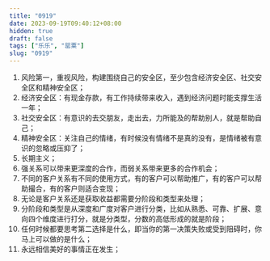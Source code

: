 ```yaml
---
title: "0919"
date: 2023-09-19T09:40:12+08:00
hidden: true
draft: false
tags: ["乐乐", "罂粟"]
slug: "0919"
---
```


1. 风险第一，重视风险，构建围绕自己的安全区，至少包含经济安全区、社交安全区和精神安全区；
2. 经济安全区：有现金存款，有工作持续带来收入，遇到经济问题时能支撑生活一年；
3. 社交安全区：有意识的去交朋友，走出去，力所能及的帮助别人，就是帮助自己；
4. 精神安全区：关注自己的情绪，有时候没有情绪不是真的没有，是情绪被有意识的忽略或压抑了；
5. 长期主义；
6. 强关系可以带来更深度的合作，而弱关系带来更多的合作机会；
7. 不同的客户关系有不同的使用方式，有的客户可以帮助推广，有的客户可以帮助撮合，有的客户则适合变现；
8. 无论是客户关系还是获取收益都需要分阶段和类型来处理；
9. 分阶段和类型是从深度和广度对客户进行分类，比如从熟悉、可靠、扩展、意向四个维度进行打分，就是分类型，分数的高低形成的就是阶段；
10. 任何时候都要思考第二选择是什么，即当你的第一决策失败或受到阻碍时，你马上可以做的是什么；
11. 永远相信美好的事情正在发生；